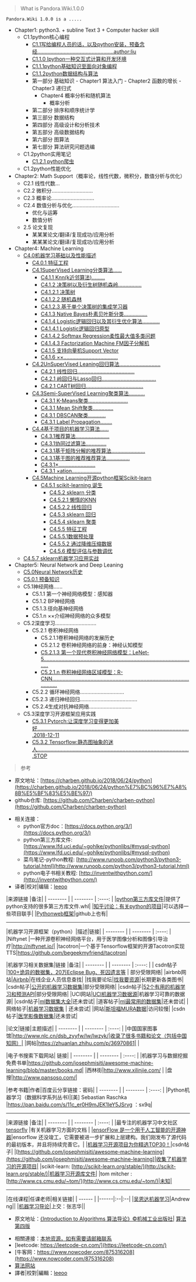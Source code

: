 > What is Pandora.Wiki.1.0.0

	Pandora.Wiki 1.0.0 is a .....
  
- Chapter1: python3. + subline Text 3 + Computer hacker skill
	- C1.1python核心编程
    	- [C1.1写给编程人员的话，以及python安装，预备念经....................................................author:liu]()
    	- [C1.1.0 Ipython一种交互式计算和开发环境]()
    	- [C1.1.1python基础知识至面向对象编程]()
    	- [C1.1.2python数据结构与算法](https://charben.github.io/2018/08/12/Algorithm/)
      - 第一部分 基础知识
 		 	- Chapter1 算法入门
 		 	- Chapter2 函数的增长
 			 - Chapter3 递归式
 		 - Chapter4 概率分析和随机算法
      		-  概率分析
      - 第二部分 排序和顺序统计学
      - 第三部分 数据结构
      - 第四部分 高级设计和分析技术
      - 第五部分 高级数据结构
      - 第六部分 图算法
      - 第七部分 算法研究问题选编
	- C1.2python实用笔记
    	- [C1.2.1 python爬虫](https://charben.github.io/2018/08/19/webDataget/)
	- C1.2python性能优化
- Chapter2: Math Support（概率论，线性代数，微积分，数值分析与优化）
	- C2.1 线性代数...
	- C2.2 微积分............................
	- C2.3 概率论.............................
	- C2.4 数值分析与优化................................
		- 优化与运筹
		- 数值分析
	- 2.5 论文复现
		- 某某某论文/翻译/复现成功/应用分析
		- 某某某论文/翻译/复现成功/应用分析
- Chapter4: Machine Learning
	- [C4.0机器学习基础以及性能描述](http://charben.github.com/2029/06/26/ML/
)
		- [C4.0.1 特征工程]()
		- [C4.1SuperVised Learning分类算法......]()
			- [C4.1.1 Knn(k近邻算法).........]()
    		- [C4.1.2 决策树以及衍生树随机森岭................]()
    		- [C4.1.2.1 决策树]()
			- [C4.1.2.2 随机森林]()
			- [C4.1.2.3 基于单个决策树的集成学习器]()
			- [C4.1.3 Native Bayes朴素贝叶斯分类................]()
			- [C4.1.4 Logistic逻辑回归以及其衍生优化算法............]()
			- [C4.1.4.1 Logistic逻辑回归原型]()
			- [C4.1.4.2 Softmax Regression柔性最大值多类问题]()
			- [C4.1.4.3 Factorization Machine FM因子分解机]()
			- [C4.1.5 支持向量机Support Vector]()
			- [C4.1.6 ××.....................................]()
		- [C4.2UnSuperVised Leaning回归算法............................]()
			- [C4.2.1 线性回归.......................................]()
			- [C4.2.1 岭回归与Lasso回归.....................................]()
			- [C4.2.1 CART树回归.......................................]()
		- [C4.3Semi-SuperVised Learning聚类算法...........]()
			- [C4.3.1 K-Means聚类...........................]()
			- [C4.3.1 Mean Shift聚类..............]()
			- [C4.3.1 DBSCAN聚类............]()
			- [C4.3.1 Label Propagation........]()
		- [C4.4基于项目的机器学习算法......]()
			- [C4.3.1推荐算法.......................]()
			- [C4.3.1协同过滤算法..............]()
			- [C4.3.1基于矩阵分解的推荐算法.......................]()
			- [C4.3.1基于图的推荐推荐算法................]()
			- [C4.3.1×.........................]()
			- [C4.3.1 ×ation....................]()
		- [C4.5Machine Learning开源python框架Scikit-learn]()
			- [C4.5.1 scikit-learning 诞生]()
    			- [C4.5.2 sklearn 分类]()
    			- [C4.5.2.1 懒惰的KNN]()
        		- [C4.5.2.2 线性回归]()
    			- [C4.5.3 sklearn 回归]()
    			- [C4.5.4 sklearn 聚类]()
    			- [C4.5.5 特征工程]()
    			- [C4.5.5.1数据预处理]()
        		- [C4.5.5.2 通过降维压缩数据]()
    			- [C4.5.6 模型评估与参数调优]()
    - [C4.5.7 sklearn机器学习应用实战]()
- Chapter5: Neural Network and Deep Leaning
	- [C5.0Neural Network历史](http://charben.github.com/2029/06/26/ML/
)
	- [C5.0.1 预备知识]()
	- C5.1神经网络......
		- C5.1.1 第一个神经网络模型：感知器
    	- C5.1.2 BP神经网络
    	- C5.1.3.径向基神经网络
		- C5.1.n ××介绍神经网络的众多模型
	- C5.2深度学习............................
		- C5.2.1 卷积神经网络
    		- C5.2.1.1卷积神经网络的发展历史
        	- C5.2.1.2 卷积神经网络的前身：神经认知模型
        	- [C5.2.1.3 第一个现代卷积神经网络模型：LeNet-5........................................................................................................]()
        	- [C5.2.1.n 卷积神经网络区域模型：R-CNN........................................................................................................]()
		- C5.2.2 循环神经网络..............................
		- C5.2.3 递归神经回归.......................................
    	- C5.2.4生成对抗神经网络............................. 
	- C5.3深度学习开源框架应用实践
		- [C5.3.1 Pytorch:让深度学习变得更加美好........................................................................................................2018-12-11]()
    	- [C5.3.2 Tensorflow:静态图抽象的迷人........................................................................................................STOP]()
        
        
> 参考

- 原文地址：[https://charben.github.io/2018/06/24/python](https://charben.github.io/2018/06/24/python%E7%BC%96%E7%A8%8B%E5%BF%83%E5%BE%97/) 
- github仓库: [https://github.com/Charben/charben-python](https://github.com/Charben/charben-python)
<!--more--> 
- 相关连接：
  - python官方doc：[https://docs.python.org/3/](https://docs.python.org/3/)
  - python第三方库文件: [https://www.lfd.uci.edu/~gohlke/pythonlibs/#mysql-python](https://www.lfd.uci.edu/~gohlke/pythonlibs/#mysql-python)
  - 菜鸟笔记-python教程: [http://www.runoob.com/python3/python3-tutorial.html](http://www.runoob.com/python3/python3-tutorial.html)
  - python电子书相关教程: [http://inventwithpython.com/](http://inventwithpython.com/)
- 译者|校对|编辑：[leeoo]()

|来源链接 |备注|
| --------   | | -------- | :----:  | 
|[python第三方库文件](https://www.lfd.uci.edu/~gohlke/pythonlibs/#mysql-python)|提供了python支持的很多第三方库文件.whl|
|[知乎讨论：有关python的项目](https://www.zhihu.com/question/29372574)|可以选择一些项目联手|
|[Pythonweb框架](https://python.libhunt.com/categories/254-web-frameworks)|github上也有|

---
|机器学习开源框架（python）|描述|链接|
| --------   | | -------- | :----:  | 
|Niftynet |一种开源卷积神经网络平台，用于医学图像分析和图像引导治疗|http://niftynet.io/|
|tacotron|一个基于Tensorflow框架的开源Tacotron实现TTS|https://github.com/begeekmyfriend/tacotron|

|机器学习相关数据集|链接 |备注|
| --------   | | -------- | :----:  | 
| csdn帖子 |[100+诡异的数据集，20万Eclipse Bug、死囚遗言等](https://www.csdn.net/article/2014-06-06/2820111-100-Interesting-Data-Sets-for-Statistics/1) | 部分受限网络|
|airbnb网站|[Airbnb](https://www.crunchbase.com/organization/airbnb#section-overview)|在线企业人员信息查找|
|找我要论坛|[找我要资源](https://wlsam168.ctfile.com/)|长期更新各类图书|
|csdn帖子|[公开的机器学习数据集](https://blog.csdn.net/u012123197/article/details/79220369)|部分受限网络|
|csdn帖子|[52个有用的机器学习和预测API](https://blog.csdn.net/T7SFOKzorD1JAYMSFk4/article/details/80288486)|部分受限网络|
|UCI网站|[UCI机器学习数据源](http://archive.ics.uci.edu/ml/datasets.html)|机器学习可靠的数据源|
|csdn帖子|[ml数据集大全](https://blog.csdn.net/kwame211/article/details/81285242)|还未尝试|
|道客帖子|[ml最常用的数据集](http://www.360doc.com/content/18/0620/08/40732010_763739080.shtml)|还未尝试|
|网络帖子|[机器学习数据集](http://mt.sohu.com/20180209/n530607148.shtml) | 还未尝试|
|网站|[斯坦福MURA数据](https://stanfordmlgroup.github.io/competitions/mura/)|访问较慢|
|csdn帖子|[医学影像数据集](https://blog.csdn.net/sinat_37842336/article/details/80582948)|还未尝试|

|论文|链接|主题描述|
| --------   | | -------- | :----:  | 
|中国国家图事馆|http://www.nlc.cn/dsb_zyyfw/lw/lwzyk/|收录了很多书籍和论文（包括中国知网）|
|网帖|https://zhuanlan.zhihu.com/p/36970861| |

|电子书搜索下载网站| 链接|
| --------   | | -------- | :----:  |
|机器学习与数据挖掘免费书单|https://github.com/josephmisiti/awesome-machine-learning/blob/master/books.md|
|西林街|http://www.xilinjie.com/ |
|盘搜|http://www.pansoso.com/|


|参考书籍|作者|百度云分享链接：密码|
| -------- | | -------- | :----:  |
|Python机器学习（数据科学系列丛书)|[美] Sebastian Raschka |https://pan.baidu.com/s/11c_er0H9mJEK1IeY5JSrvg ：sx9q|

---
|来源链接 |备注|
| --------   | | -------- | :----:  | 
|最专注的机器学习中文社区[tensorfly](http://www.tensorfly.cn/home/) |有关机器学习方面的文档 | 
|[ensorFlow 是一个用于人工智能的开源神器](http://www.tensorfly.cn/)|ensorflow 还没竣工，它需要被进一步扩展和上层建构。我们刚发布了源代码的最初版本，并且将持续完善它。|
|[机器学习开源项目为你精选TOP30！](https://blog.csdn.net/tMb8Z9Vdm66wH68VX1/article/details/79070587)|csdn帖子|
|[https://github.com/josephmisiti/awesome-machine-learning](https://github.com/josephmisiti/awesome-machine-learning)|收集了机器学习的开源项目|
|scikit-learn: [http://scikit-learn.org/stable/](http://scikit-learn.org/stable/)|机器学习开源库文件|
|tom mitcher : [http://www.cs.cmu.edu/~tom/](http://www.cs.cmu.edu/~tom/)|未知|

---
|在线课程|任课老师|相关链接|
| ------ | |------|:--|:--|
|[吴恩达机器学习](https://study.163.com/course/courseLearn.htm?courseId=1004570029#/learn/video?lessonId=1049052745&courseId=1004570029)|Andrew ng||
|[机器学习导论](https://study.163.com/course/courseLearn.htm?courseId=1694003#/learn/video?lessonId=2038054&courseId=1694003)|上交：张志华||
</br>
- 原文地址：[《Introduction to Algorithms 算法导论》©机械工业出版社]()|  [算法第四版](https://algs4.cs.princeton.edu/home/)
<!--more--> 
- 相關連接：[本地资源，如有需要请邮箱联系]()
 - [leetcode: https://leetcode-cn.com/](https://leetcode-cn.com/)
 - [牛客网：https://www.nowcoder.com/875316208](https://www.nowcoder.com/875316208)
 - [算法网站](https://algs4.cs.princeton.edu/home/)
- 譯者|校對|編輯：[leeoo]()
